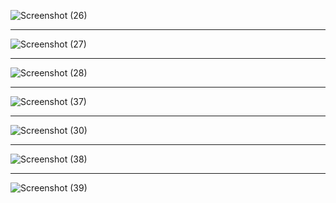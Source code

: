 ![Screenshot (26)](https://user-images.githubusercontent.com/93571027/159458812-a53bd3d7-8653-4af7-bdb0-a180e1d08253.png)  

<hr>

![Screenshot (27)](https://user-images.githubusercontent.com/93571027/159459362-8006db11-587c-4eca-b3c9-25f195ebb76f.png)

<hr>

![Screenshot (28)](https://user-images.githubusercontent.com/93571027/159462790-5a4ef150-d66d-4cae-ac95-695985513175.png)

<hr>

![Screenshot (37)](https://user-images.githubusercontent.com/93571027/159652824-2625c031-1fbb-4c06-8f67-6c23a00b6067.png)
<hr>

![Screenshot (30)](https://user-images.githubusercontent.com/93571027/159462859-15bd4f96-9c5e-446d-b631-7868cb669707.png)

<hr>

![Screenshot (38)](https://user-images.githubusercontent.com/93571027/159653057-8f666d82-9c83-4b1b-aef7-96b0a1c8d550.png)
<hr>

![Screenshot (39)](https://user-images.githubusercontent.com/93571027/159653091-259704c2-dfc7-427b-a80b-347cc0127f8d.png)
